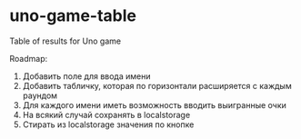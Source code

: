 # uno-game-table
Table of results for Uno game

Roadmap:
1. Добавить поле для ввода имени
2. Добавить табличку, которая по горизонтали расширяется с каждым раундом
3. Для каждого имени иметь возможность вводить выигранные очки
4. На всякий случай сохранять в localstorage
5. Стирать из localstorage значения по кнопке
